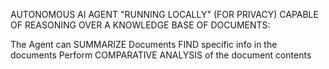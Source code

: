 AUTONOMOUS AI AGENT "RUNNING LOCALLY" (FOR PRIVACY) CAPABLE OF REASONING OVER A KNOWLEDGE BASE OF DOCUMENTS:

The Agent can SUMMARIZE Documents
FIND specific info in the documents 
Perform COMPARATIVE ANALYSIS of the document contents 